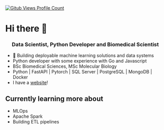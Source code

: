 <div>
  <a href="https://github.com/mathpn">
    <img src="https://komarev.com/ghpvc/?username=mathpn&color=blue&style=flat" alt="Gitub Views Profile Count" />
  </a>
</div>

# Hi there 👋

<h3 align="center">Data Scientist, Python Developer and Biomedical Scientist</h3>

- 🚀 Building deployable machine learning solutions and data systems
- Python developer with some experience with Go and Javascript
- BSc Biomedical Sciences, MSc Molecular Biology
- Python | FastAPI | Pytorch | SQL Server | PostgreSQL | MongoDB | Docker
- I have a [website](https://mathpn.com/)!

## Currently learning more about

- MLOps
- Apache Spark
- Building ETL pipelines
